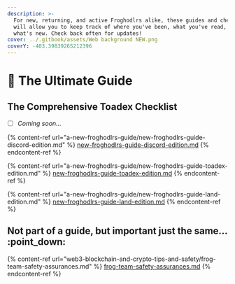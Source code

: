 ```yaml
---
description: >-
  For new, returning, and active Froghodlrs alike, these guides and checklist
  will allow you to keep track of where you've been, what you've read, and
  what's new. Check back often for updates!
cover: ../.gitbook/assets/Web background NEW.png
coverY: -403.39839265212396
---
```


# 🐸 The Ultimate Guide

## The Comprehensive Toadex Checklist

* [ ] _Coming soon..._

{% content-ref url="a-new-froghodlrs-guide/new-froghodlrs-guide-discord-edition.md" %}
[new-froghodlrs-guide-discord-edition.md](a-new-froghodlrs-guide/new-froghodlrs-guide-discord-edition.md)
{% endcontent-ref %}

{% content-ref url="a-new-froghodlrs-guide/new-froghodlrs-guide-toadex-edition.md" %}
[new-froghodlrs-guide-toadex-edition.md](a-new-froghodlrs-guide/new-froghodlrs-guide-toadex-edition.md)
{% endcontent-ref %}

{% content-ref url="a-new-froghodlrs-guide/new-froghodlrs-guide-land-edition.md" %}
[new-froghodlrs-guide-land-edition.md](a-new-froghodlrs-guide/new-froghodlrs-guide-land-edition.md)
{% endcontent-ref %}

## Not part of a guide, but important just the same... :point\_down:

{% content-ref url="web3-blockchain-and-crypto-tips-and-safety/frog-team-safety-assurances.md" %}
[frog-team-safety-assurances.md](web3-blockchain-and-crypto-tips-and-safety/frog-team-safety-assurances.md)
{% endcontent-ref %}
